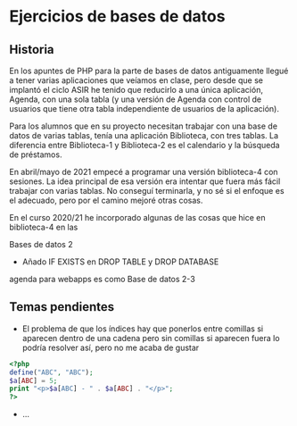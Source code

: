 
# Ejercicios de bases de datos

## Historia

En los apuntes de PHP para la parte de bases de datos antiguamente llegué a tener varias aplicaciones que veíamos en clase, pero desde que se implantó el ciclo ASIR he tenido que reducirlo a una única aplicación, Agenda, con una sola tabla (y una versión de Agenda con control de usuarios que tiene otra tabla independiente de usuarios de la aplicación).

Para los alumnos que en su proyecto necesitan trabajar con una base de datos de varias tablas, tenía una aplicación Biblioteca, con tres tablas. La diferencia entre Biblioteca-1 y Biblioteca-2 es el calendario y la búsqueda de préstamos.

En abril/mayo de 2021 empecé a programar una versión biblioteca-4 con sesiones. La idea principal de esa versión era intentar que fuera más fácil trabajar con varias tablas. No conseguí terminarla, y no sé si el enfoque es el adecuado, pero por el camino mejoré otras cosas.

En el curso 2020/21 he incorporado algunas de las cosas que hice en biblioteca-4 en las

Bases de datos 2
-   Añado IF EXISTS en DROP TABLE y DROP DATABASE


agenda para webapps es como Base de datos 2-3

## Temas pendientes

-   El problema de que los índices hay que ponerlos entre comillas si aparecen dentro de una cadena pero sin comillas si aparecen fuera lo podría resolver así, pero no me acaba de gustar
```php
<?php
define("ABC", "ABC");
$a[ABC] = 5;
print "<p>$a[ABC] - " . $a[ABC] . "</p>";
?>
```
-   ...
